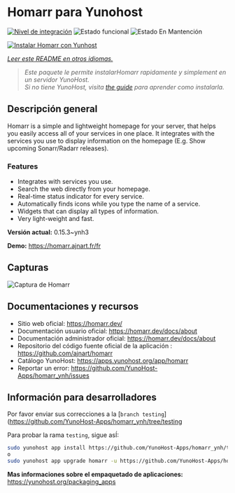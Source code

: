 <!--
Este archivo README esta generado automaticamente<https://github.com/YunoHost/apps/tree/master/tools/readme_generator>
No se debe editar a mano.
-->

# Homarr para Yunohost

[![Nivel de integración](https://dash.yunohost.org/integration/homarr.svg)](https://dash.yunohost.org/appci/app/homarr) ![Estado funcional](https://ci-apps.yunohost.org/ci/badges/homarr.status.svg) ![Estado En Mantención](https://ci-apps.yunohost.org/ci/badges/homarr.maintain.svg)

[![Instalar Homarr con Yunhost](https://install-app.yunohost.org/install-with-yunohost.svg)](https://install-app.yunohost.org/?app=homarr)

*[Leer este README en otros idiomas.](./ALL_README.md)*

> *Este paquete le permite instalarHomarr rapidamente y simplement en un servidor YunoHost.*  
> *Si no tiene YunoHost, visita [the guide](https://yunohost.org/install) para aprender como instalarla.*

## Descripción general

Homarr is a simple and lightweight homepage for your server, that helps you easily access all of your services in one place.
It integrates with the services you use to display information on the homepage (E.g. Show upcoming Sonarr/Radarr releases).

### Features

- Integrates with services you use.
- Search the web directly from your homepage.
- Real-time status indicator for every service.
- Automatically finds icons while you type the name of a service.
- Widgets that can display all types of information.
- Very light-weight and fast.


**Versión actual:** 0.15.3~ynh3

**Demo:** <https://homarr.ajnart.fr/fr>

## Capturas

![Captura de Homarr](./doc/screenshots/screenshot.png)

## Documentaciones y recursos

- Sitio web oficial: <https://homarr.dev/>
- Documentación usuario oficial: <https://homarr.dev/docs/about>
- Documentación administrador oficial: <https://homarr.dev/docs/about>
- Repositorio del código fuente oficial de la aplicación : <https://github.com/ajnart/homarr>
- Catálogo YunoHost: <https://apps.yunohost.org/app/homarr>
- Reportar un error: <https://github.com/YunoHost-Apps/homarr_ynh/issues>

## Información para desarrolladores

Por favor enviar sus correcciones a la [`branch testing`](https://github.com/YunoHost-Apps/homarr_ynh/tree/testing

Para probar la rama `testing`, sigue asÍ:

```bash
sudo yunohost app install https://github.com/YunoHost-Apps/homarr_ynh/tree/testing --debug
o
sudo yunohost app upgrade homarr -u https://github.com/YunoHost-Apps/homarr_ynh/tree/testing --debug
```

**Mas informaciones sobre el empaquetado de aplicaciones:** <https://yunohost.org/packaging_apps>
